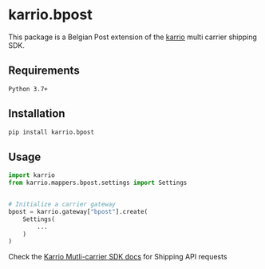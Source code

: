 
# karrio.bpost

This package is a Belgian Post extension of the [karrio](https://pypi.org/project/karrio) multi carrier shipping SDK.

## Requirements

`Python 3.7+`

## Installation

```bash
pip install karrio.bpost
```

## Usage

```python
import karrio
from karrio.mappers.bpost.settings import Settings


# Initialize a carrier gateway
bpost = karrio.gateway["bpost"].create(
    Settings(
        ...
    )
)
```

Check the [Karrio Mutli-carrier SDK docs](https://docs.karrio.io) for Shipping API requests
